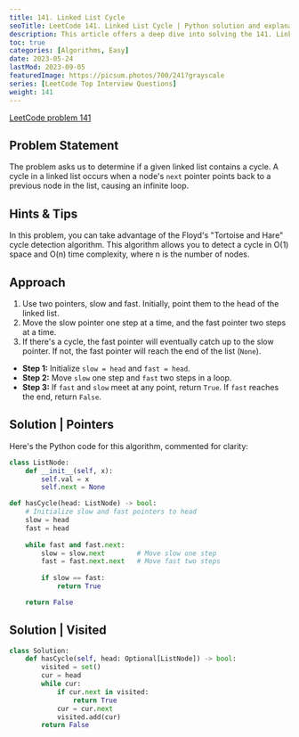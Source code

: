 ```yaml
---
title: 141. Linked List Cycle
seoTitle: LeetCode 141. Linked List Cycle | Python solution and explanation
description: This article offers a deep dive into solving the 141. Linked List Cycle problem on LeetCode.
toc: true
categories: [Algorithms, Easy]
date: 2023-05-24
lastMod: 2023-09-05
featuredImage: https://picsum.photos/700/241?grayscale
series: [LeetCode Top Interview Questions]
weight: 141
---
```


[LeetCode problem 141](https://leetcode.com/problems/linked-list-cycle/)

## Problem Statement

The problem asks us to determine if a given linked list contains a cycle. A cycle in a linked list occurs when a node's `next` pointer points back to a previous node in the list, causing an infinite loop.

## Hints & Tips

In this problem, you can take advantage of the Floyd's "Tortoise and Hare" cycle detection algorithm. This algorithm allows you to detect a cycle in O(1) space and O(n) time complexity, where n is the number of nodes.

## Approach

1. Use two pointers, slow and fast. Initially, point them to the head of the linked list.
2. Move the slow pointer one step at a time, and the fast pointer two steps at a time.
3. If there's a cycle, the fast pointer will eventually catch up to the slow pointer. If not, the fast pointer will reach the end of the list (`None`).

- **Step 1:** Initialize `slow = head` and `fast = head`.
- **Step 2:** Move `slow` one step and `fast` two steps in a loop.
- **Step 3:** If `fast` and `slow` meet at any point, return `True`. If `fast` reaches the end, return `False`.

## Solution | Pointers

Here's the Python code for this algorithm, commented for clarity:

```python
class ListNode:
    def __init__(self, x):
        self.val = x
        self.next = None

def hasCycle(head: ListNode) -> bool:
    # Initialize slow and fast pointers to head
    slow = head
    fast = head
    
    while fast and fast.next:
        slow = slow.next        # Move slow one step
        fast = fast.next.next   # Move fast two steps
        
        if slow == fast:
            return True

    return False
```

## Solution | Visited

```python
class Solution:
    def hasCycle(self, head: Optional[ListNode]) -> bool:
        visited = set()
        cur = head
        while cur:
            if cur.next in visited:
                return True
            cur = cur.next
            visited.add(cur)
        return False
```
